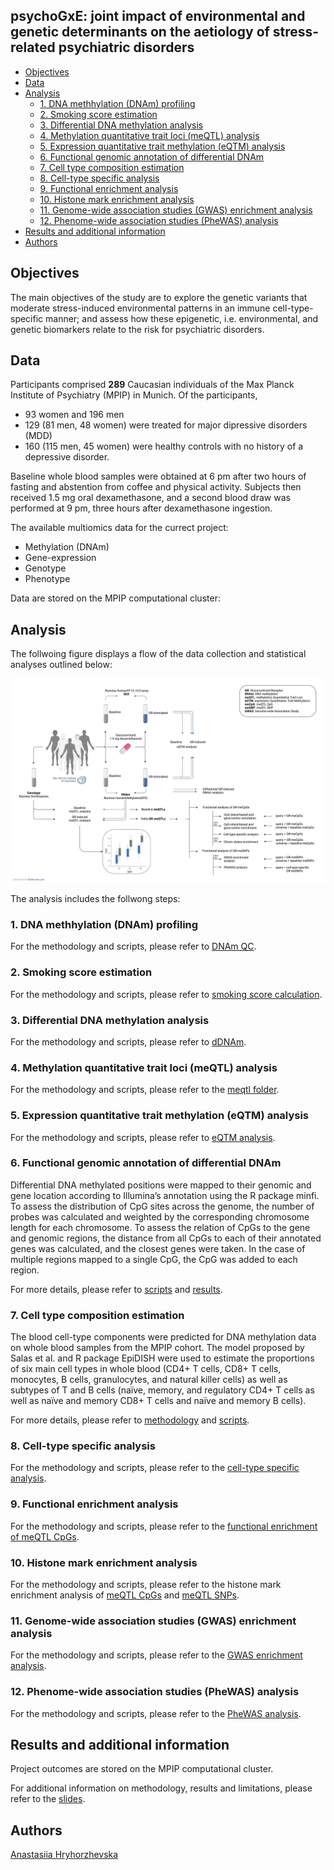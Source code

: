 ## **psychoGxE:** joint impact of environmental and genetic determinants on the aetiology of stress-related psychiatric disorders

- [Objectives](#objectives)
- [Data](#data)
- [Analysis](#analysis)
  - [1. DNA methhylation (DNAm) profiling](#1-dna-methhylation-dnam-profiling)
  - [2. Smoking score estimation](#2-smoking-score-estimation)
  - [3. Differential DNA methylation analysis](#3-differential-dna-methylation-analysis)
  - [4. Methylation quantitative trait loci (meQTL) analysis](#4-methylation-quantitative-trait-loci-meqtl-analysis)
  - [5. Expression quantitative trait methylation (eQTM) analysis](#5-expression-quantitative-trait-methylation-eqtm-analysis)
  - [6. Functional genomic annotation of differential DNAm](#6-functional-genomic-annotation-of-differential-dnam)
  - [7. Cell type composition estimation](#7-cell-type-composition-estimation)
  - [8. Cell-type specific analysis](#8-cell-type-specific-analysis)
  - [9. Functional enrichment analysis](#9-functional-enrichment-analysis)
  - [10. Histone mark enrichment analysis](#10-histone-mark-enrichment-analysis)
  - [11. Genome-wide association studies (GWAS) enrichment analysis](#11-genome-wide-association-studies-gwas-enrichment-analysis)
  - [12. Phenome-wide association studies (PheWAS) analysis](#12-phenome-wide-association-studies-phewas-analysis)
- [Results and additional information](#results-and-additional-information)
- [Authors](#Authors)

## Objectives

The main objectives of the study are to explore the genetic variants that moderate stress-induced environmental patterns in an immune cell-type-specific manner; and  assess how these epigenetic, i.e. environmental, and genetic biomarkers relate to the risk for psychiatric disorders.

## Data

Participants comprised **289** Caucasian individuals of the Max Planck Institute of Psychiatry (MPIP) in Munich. Of the participants, 

+ 93 women and 196 men
+ 129 (81 men, 48 women) were treated for major dipressive disorders (MDD)
+ 160 (115 men, 45 women) were healthy controls with no history of a depressive disorder. 

Baseline whole blood samples were obtained at 6 pm after two hours of fasting and abstention from coffee and physical activity. Subjects then received 1.5 mg oral dexamethasone, and a second blood draw was performed at 9 pm, three hours after dexamethasone ingestion.

The available multiomics data for the currect project:

- Methylation (DNAm)
- Gene-expression
- Genotype
- Phenotype 

Data are stored on the MPIP computational cluster:

## Analysis

The follwoing figure displays a flow of the data collection and statistical analyses outlined below:

![workflow](https://github.com/ahryho/psychoGxE/blob/master/materials/figures/dex-stim-workflow.jpg)

The analysis includes the follwong steps:

### 1. DNA methhylation (DNAm) profiling
   
For the methodology and scripts, please refer to [DNAm QC](https://github.com/ahryho/dex-stim-human-dna-methyl-qc#dex-stimulated-dnam-arrays-processing).

### 2. Smoking score estimation
   
For the methodology and scripts, please refer to [smoking score calculation](https://github.com/ahryho/dex-stim-human-smoking-score).

### 3. Differential DNA methylation analysis

For the methodology and scripts, please refer to [dDNAm](https://github.com/ahryho/psychogxe/tree/master/code/methylation/).

### 4. Methylation quantitative trait loci (meQTL) analysis

For the methodology and scripts, please refer to the [meqtl folder](https://github.com/ahryho/psychoGxE/tree/master/code/integrative/meqtl).

### 5. Expression quantitative trait methylation (eQTM) analysis

For the methodology and scripts, please refer to [eQTM analysis](https://github.com/ahryho/psychoGxE/tree/master/code/integrative/eqtm).

### 6. Functional genomic annotation of differential DNAm

Differential DNA methylated positions were mapped to their genomic and gene location according to Illumina’s annotation using the R package minfi. To assess the distribution of CpG sites across the genome, the number of probes was calculated and weighted by the corresponding chromosome length for each chromosome. To assess the relation of CpGs to the gene and genomic regions, the distance from all CpGs to each of their annotated genes was calculated, and the closest genes were taken. In the case of multiple regions mapped to a single CpG, the CpG was added to each region.

For more details, please refer to [scripts](https://github.com/ahryho/psychoGxE/tree/master/code/methylation/02_dma/01_dmp) and [results](https://github.com/ahryho/psychoGxE/blob/master/code/methylation/02_dma/01_dmp/Rmds/03_dma_rslt_for_manuscript.html).

### 7. Cell type composition estimation

The blood cell-type components were predicted for DNA methylation data on whole blood samples from the MPIP cohort. The model proposed by Salas et al. and R package EpiDISH were used to estimate the proportions of six main cell types in whole blood (CD4+ T cells, CD8+ T cells, monocytes, B cells, granulocytes, and natural killer cells) as well as subtypes of T and B cells (naïve, memory, and regulatory CD4+ T cells as well as naïve and memory CD8+ T cells and naïve and memory B cells).

For more details, please refer to [methodology](https://github.com/ahryho/dex-stim-human-dna-methyl-qc#9-cell-types-estimation) and [scripts](https://github.com/ahryho/dex-stim-human-dna-methyl-qc/tree/master/09_estimate_cell_proportion).

### 8. Cell-type specific analysis

For the methodology and scripts, please refer to the [cell-type specific analysis](https://github.com/ahryho/psychoGxE/tree/master/code/integrative/cell_type_specific_analysis).

### 9. Functional enrichment analysis

For the methodology and scripts, please refer to the [functional enrichment of meQTL CpGs](https://github.com/ahryho/psychoGxE/tree/master/code/integrative/meqtl/04_me-qtl_analysis/04_04_me-qtl_cpg_annotation#functional-enrichment-analysis).

### 10. Histone mark enrichment analysis

For the methodology and scripts, please refer to the histone mark enrichment analysis of [meQTL CpGs](https://github.com/ahryho/psychoGxE/tree/master/code/integrative/meqtl/04_me-qtl_analysis/04_04_me-qtl_cpg_annotation#histone-mark-enrichment-analysis) and [meQTL SNPs](https://github.com/ahryho/psychoGxE/tree/master/code/integrative/meqtl/04_me-qtl_analysis/04_04_me-qtl_snp_annotation#histone-mark-enrichment-analysis).

### 11. Genome-wide association studies (GWAS) enrichment analysis

For the methodology and scripts, please refer to the [GWAS enrichment analysis](https://github.com/ahryho/psychoGxE/tree/master/code/integrative/meqtl/04_me-qtl_analysis/04_04_me-qtl_snp_annotation#gwas-enrichment-analysis).

### 12. Phenome-wide association studies (PheWAS) analysis

For the methodology and scripts, please refer to the [PheWAS analysis](https://github.com/ahryho/psychoGxE/tree/master/code/integrative/phewas).


## Results and additional information

Project outcomes are stored on the MPIP computational cluster.

For additional information on methodology, results and limitations, please refer to the [slides]().

## Authors
[Anastasiia Hryhorzhevska](https://www.linkedin.com/in/ahryhorzhevska)
